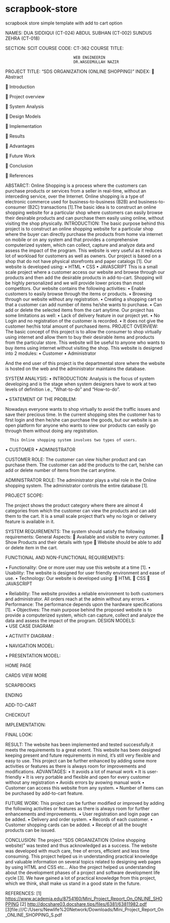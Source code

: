 # scrapbook-store
scrapbook store simple template with add to cart option
                             

NAMES: DUA SIDDIQUI (CT-024)
       ABDUL SUBHAN (CT-002)
      SUNDUS ZEHRA (CT-018)
      
      
SECTION:   SCIT
COURSE CODE:  CT-362
COURSE TITLE: 


                                  WEB ENGINEERIN
                                  DR.WASEEMULLAH NAZIR
                                  
PROJECT TITLE:
               “SDS ORGANIZATION (ONLINE SHOPPING)” 
INDEX:
	Abstract

	Introduction

	Project overview

	System Analysis

	Design Models

	Implementation

	Results

	Advantages

	Future Work

	Conclusion

	References

ABSTARCT:
Online Shopping is a process where the customers can purchase products or services from a seller in real-time, without an interceding service, over the Internet. Online shopping is a type of electronic commerce used for business-to-business (B2B) and business-to-consumer (B2C) transactions [1].The basic idea is to construct an online shopping website for a particular shop where customers can easily browse their desirable products and can purchase them easily using online, without visiting the shop physically.
INTRODUCTION:
The basic purpose behind this project is to construct an online shopping website for a particular shop where the buyer can directly purchase the products from home via internet on mobile or on any system and that provides a comprehensive computerized system, which can collect, capture and analyze data and assess the impact of the program. This website is very useful as it reduces lot of workload for customers as well as owners. Our project is based on a shop that do not have physical storefronts and paper catalogs [1].
Our website is developed using:
•	HTML
•	CSS
•	JAVASCRIPT
This is a small scale project where a customer access our website and browse through our products and then add the desirable products in add-to-cart. Shopping will be highly personalized and we will provide lower prices than most competitors.
Our website contains the following activities:
•	Enable customers to easily browse through the items or products.
•	Browsing through our website without any registration.
•	Creating a shopping cart so that a customer can add number of items he/she wants to purchase.
•	Can add or delete the selected items from the cart anytime.
Our project has some limitations as well:
•	Lack of delivery feature in our project yet.
•	No Login and no registration of the customer is recorded.
•	It does not give the customer her/his total amount of purchased items.
PROJECT OVERVIEW:
The basic concept of this project is to allow the consumer to shop virtually using internet and allow them to buy their desirable items and products from the particular store. This website will be useful to anyone who wants to buy items using internet without visiting the shop.
This website is designed into 2 modules:
•	Customer
•	Administrator

And the end user of this project is the departmental store where the website is hosted on the web and the administrator maintains the database.

SYSTEM ANALYSIS:
•	INTRODUCTION:
              Analysis is the focus of system developing and is the stage when system designers  have to work at two levels of definition i.e., ”What-to-do” and “How-to-do”.

•	STATEMENT OF THE PROBLEM:

Nowadays everyone wants to shop virtually to avoid the traffic issues and save their precious time. In the current shopping sites the customer has to first login and then he/she can purchase the goods, but our website is an open platform for anyone who wants to view our products can easily go through them without doing any registration.
                    
      This Online shopping system involves two types of users.
•	CUSTOMER
•	ADMINISTRATOR

CUSTOMER ROLE: The customer can view his/her product and can purchase them. The customer can add the products to the cart, he/she can add or delete number of items from the cart anytime.

ADMINISTRATOR ROLE:
The administrator plays a vital role in the Online shopping system. The administrator controls the entire database [1]. 

PROJECT SCOPE:

The project shows the product category where there are almost 4 categories from which the customer can view the products and can add them to the cart. It is a small scale project that’s why no login or delivery feature is available in it.

SYSTEM REQUIREMENTS:
               The system should satisfy the following requirements:
General Aspects:
	Available and visible to every customer.
	Show Products and their details with type
	Website should be able to add or delete item in the cart.

FUNCTIONAL AND NON-FUNCTIONAL REQUIREMENTS:

•	Functionality:
              One or more user may use this website at a time [1].
•	Usability:
The website is designed for user friendly environment and ease of use.
•	Technology:
              Our website is developed using:
	HTML
	CSS
	JAVASCRIPT

•	Reliability:
              The website provides a reliable environment to both customers and administrator. All orders    reach at the admin without any errors.
•	Performance:
The performance depends upon the hardware specifications [1].
•	Objectives:
The main purpose behind the proposed website is to provide a computerized system, which can capture, collect and analyze the data and assess the impact of the program.
DESIGN MODELS:	
•	USE CASE DIAGRAM:
 






•	ACTIVITY DIAGRAM :
 




•	NAVIGATION MODEL:
 


•	PRESENTATION MODEL:

HOME PAGE
 

 





CARDS VIEW MORE
 









SCRAPBOOKS


 



ENDING 



 
ADD-TO-CART


 




CHECKOUT

 




IMPLEMENTATION:

FINAL LOOK:


 




RESULT:
The website has been implemented and tested successfully.it meets the requirements to a great extent. This website has been designed keeping present and future requirements in mind, it’s still very flexible and easy to use.
This project can be further enhanced by adding some more activities or features as there is always room for improvements and modifications.
ADVANTAGES:
•	It avoids a lot of manual work
•	It is user-friendly
•	It is very portable and flexible and open for every customer without any registration
•	Avoids errors by avowing manual work
•	Customer can access this website from any system.
•	Number of items can be purchased by add-to-cart feature.

FUTURE WORK:
  This project can be further modified or improved by adding the following activities or features as there is always room for further enhancements and improvements. 
•	User registration and login page can be added.
•	Delivery and order system.
•	Records of each customer.
•	Customer shopping cards can be added.
•	Receipt of all the bought products can be issued.  

CONCLUSION:
The project “SDS ORGANIZATION (Online shopping website)” was tested and thus acknowledged as a success. The website was developed with much care, free of errors, efficient and less time consuming. This project helped us in understanding practical knowledge and valuable information on several topics related to designing web pages by using HTML and CSS etc... Also the project helped us understanding about the development phases of a project and software development life cycle [3].
We have gained a lot of practical knowledge from this project, which we think, shall make us stand in a good state in the future. 

REFERENCES:
[1] https://www.academia.edu/8754160/Mini_Project_Report_On_ONLINE_SHOPPING
[2] http://docshare03.docshare.tips/files/6381/63811982.pdf
[3]file:///C:/Users/Newlife%20Network/Downloads/Mini_Project_Report_On_ONLINE_SHOPPING_S.pdf


